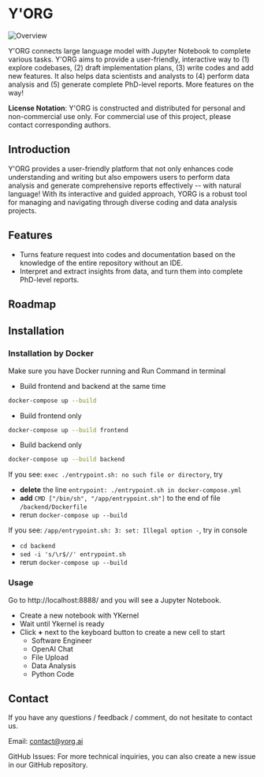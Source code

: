# Y'ORG

![Overview](https://github.com/YORG-AI/YORG-AI/assets/20519290/86ed4e78-2fbe-4dee-81fc-eb503cae40b5)

Y'ORG connects large language model with Jupyter Notebook to complete various tasks. Y'ORG aims to provide a user-friendly, interactive way to (1) explore codebases, (2) draft implementation plans, (3) write codes and add new features. It also helps data scientists and analysts to (4) perform data analysis and (5) generate complete PhD-level reports. More features on the way!

**License Notation**: Y'ORG is constructed and distributed for personal and non-commercial use only. For commercial use of this project, please contact corresponding authors.

## Introduction

Y'ORG provides a user-friendly platform that not only enhances code understanding and writing but also empowers users to perform data analysis and generate comprehensive reports effectively -- with natural language! With its interactive and guided approach, YORG is a robust tool for managing and navigating through diverse coding and data analysis projects.

## Features

- Turns feature request into codes and documentation based on the knowledge of the entire repository without an IDE.
- Interpret and extract insights from data, and turn them into complete PhD-level reports.
  
## Roadmap


## Installation
### Installation by Docker
Make sure you have Docker running and Run Command in terminal
- Build frontend and backend at the same time
```bash
docker-compose up --build
```

- Build frontend only
```bash
docker-compose up --build frontend
```

- Build backend only
```bash
docker-compose up --build backend
```

If you see: ``exec ./entrypoint.sh: no such file or directory``, try 
- **delete** the line ``entrypoint: ./entrypoint.sh in docker-compose.yml``
- **add** `CMD ["/bin/sh", "/app/entrypoint.sh"]` to the end of file `/backend/Dockerfile`
- rerun ``docker-compose up --build``

If you see: ``/app/entrypoint.sh: 3: set: Illegal option -``, try in console
- ``cd backend``
- ``sed -i 's/\r$//' entrypoint.sh`` 
- rerun ``docker-compose up --build``

### Usage
Go to http://localhost:8888/ and you will see a Jupyter Notebook.
- Create a new notebook with YKernel
- Wait until Ykernel is ready
- Click **+** next to the keyboard button to create a new cell to start
    - Software Engineer
    - OpenAI Chat
    - File Upload
    - Data Analysis
    - Python Code
 
## Contact

If you have any questions / feedback / comment, do not hesitate to contact us. 

Email: contact@yorg.ai

GitHub Issues: For more technical inquiries, you can also create a new issue in our GitHub repository.


